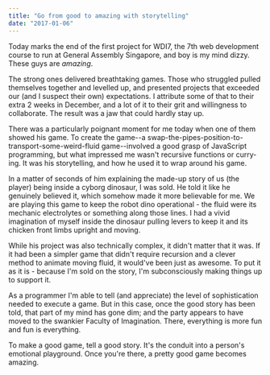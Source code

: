 ```yaml
---
title: "Go from good to amazing with storytelling"
date: "2017-01-06"
---
```


Today marks the end of the first project for WDI7, the 7th web development course to run at General Assembly Singapore, and boy is my mind dizzy. These guys are _amazing_.

The strong ones delivered breathtaking games. Those who struggled pulled themselves together and levelled up, and presented projects that exceeded our (and I suspect their own) expectations. I attribute some of that to their extra 2 weeks in December, and a lot of it to their grit and willingness to collaborate. The result was a jaw that could hardly stay up.

There was a particularly poignant moment for me today when one of them showed his game. To create the game--a swap-the-pipes-position-to-transport-some-weird-fluid game--involved a good grasp of JavaScript programming, but what impressed me wasn't recursive functions or curry-ing. It was his storytelling, and how he used it to wrap around his game.

In a matter of seconds of him explaining the made-up story of us (the player) being inside a cyborg dinosaur, I was sold. He told it like he genuinely believed it, which somehow made it more believable for me. We are playing this game to keep the robot dino operational - the fluid were its mechanic electrolytes or something along those lines. I had a vivid imagination of myself inside the dinosaur pulling levers to keep it and its chicken front limbs upright and moving.

While his project was also technically complex, it didn't matter that it was. If it had been a simpler game that didn't require recursion and a clever method to animate moving fluid, it would've been just as awesome. To put it as it is - because I'm sold on the story, I'm subconsciously making things up to support it.

As a programmer I'm able to tell (and appreciate) the level of sophistication needed to execute a game. But in this case, once the good story has been told, that part of my mind has gone dim; and the party appears to have moved to the swankier Faculty of Imagination. There, everything is more fun and fun is everything.

To make a good game, tell a good story. It's the conduit into a person's emotional playground. Once you're there, a pretty good game becomes amazing.
